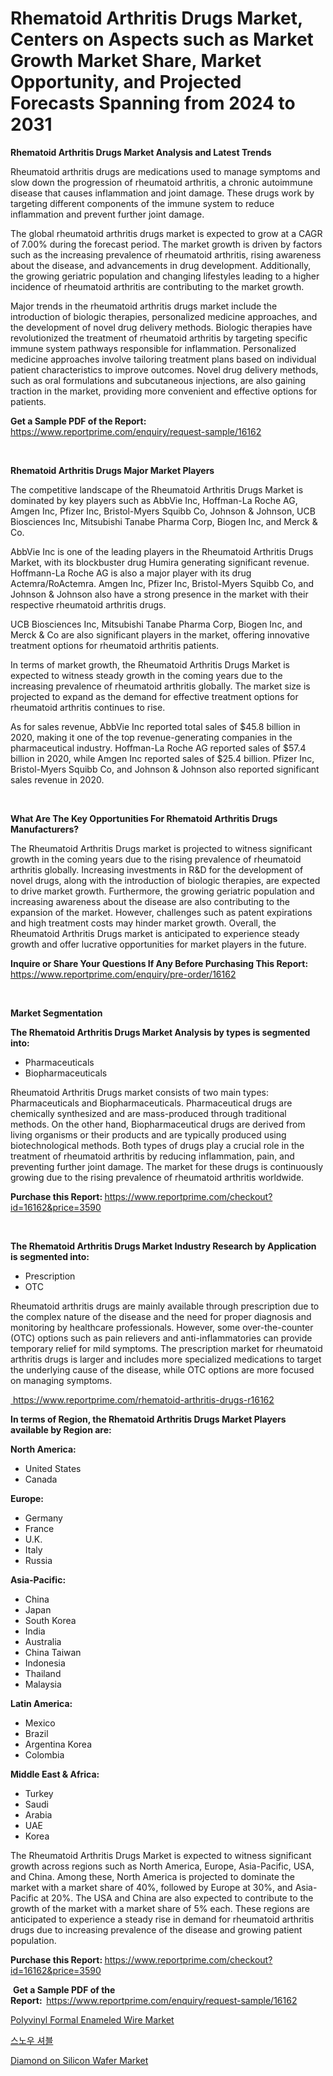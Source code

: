 <p><h1>Rhematoid Arthritis Drugs Market, Centers on Aspects such as Market Growth Market Share, Market Opportunity, and Projected Forecasts Spanning from 2024 to 2031</h1></p><p><strong>Rhematoid Arthritis Drugs Market Analysis and Latest Trends</strong></p>
<p><p>Rheumatoid arthritis drugs are medications used to manage symptoms and slow down the progression of rheumatoid arthritis, a chronic autoimmune disease that causes inflammation and joint damage. These drugs work by targeting different components of the immune system to reduce inflammation and prevent further joint damage.</p><p>The global rheumatoid arthritis drugs market is expected to grow at a CAGR of 7.00% during the forecast period. The market growth is driven by factors such as the increasing prevalence of rheumatoid arthritis, rising awareness about the disease, and advancements in drug development. Additionally, the growing geriatric population and changing lifestyles leading to a higher incidence of rheumatoid arthritis are contributing to the market growth.</p><p>Major trends in the rheumatoid arthritis drugs market include the introduction of biologic therapies, personalized medicine approaches, and the development of novel drug delivery methods. Biologic therapies have revolutionized the treatment of rheumatoid arthritis by targeting specific immune system pathways responsible for inflammation. Personalized medicine approaches involve tailoring treatment plans based on individual patient characteristics to improve outcomes. Novel drug delivery methods, such as oral formulations and subcutaneous injections, are also gaining traction in the market, providing more convenient and effective options for patients.</p></p>
<p><strong>Get a Sample PDF of the Report:&nbsp;</strong> <a href="https://www.reportprime.com/enquiry/request-sample/16162">https://www.reportprime.com/enquiry/request-sample/16162</a></p>
<p>&nbsp;</p>
<p><strong>Rhematoid Arthritis Drugs Major Market Players</strong></p>
<p><p>The competitive landscape of the Rheumatoid Arthritis Drugs Market is dominated by key players such as AbbVie Inc, Hoffman-La Roche AG, Amgen Inc, Pfizer Inc, Bristol-Myers Squibb Co, Johnson & Johnson, UCB Biosciences Inc, Mitsubishi Tanabe Pharma Corp, Biogen Inc, and Merck & Co.</p><p>AbbVie Inc is one of the leading players in the Rheumatoid Arthritis Drugs Market, with its blockbuster drug Humira generating significant revenue. Hoffmann-La Roche AG is also a major player with its drug Actemra/RoActemra. Amgen Inc, Pfizer Inc, Bristol-Myers Squibb Co, and Johnson & Johnson also have a strong presence in the market with their respective rheumatoid arthritis drugs.</p><p>UCB Biosciences Inc, Mitsubishi Tanabe Pharma Corp, Biogen Inc, and Merck & Co are also significant players in the market, offering innovative treatment options for rheumatoid arthritis patients.</p><p>In terms of market growth, the Rheumatoid Arthritis Drugs Market is expected to witness steady growth in the coming years due to the increasing prevalence of rheumatoid arthritis globally. The market size is projected to expand as the demand for effective treatment options for rheumatoid arthritis continues to rise.</p><p>As for sales revenue, AbbVie Inc reported total sales of $45.8 billion in 2020, making it one of the top revenue-generating companies in the pharmaceutical industry. Hoffman-La Roche AG reported sales of $57.4 billion in 2020, while Amgen Inc reported sales of $25.4 billion. Pfizer Inc, Bristol-Myers Squibb Co, and Johnson & Johnson also reported significant sales revenue in 2020.</p></p>
<p>&nbsp;</p>
<p><strong>What Are The Key Opportunities For Rhematoid Arthritis Drugs Manufacturers?</strong></p>
<p><p>The Rheumatoid Arthritis Drugs market is projected to witness significant growth in the coming years due to the rising prevalence of rheumatoid arthritis globally. Increasing investments in R&D for the development of novel drugs, along with the introduction of biologic therapies, are expected to drive market growth. Furthermore, the growing geriatric population and increasing awareness about the disease are also contributing to the expansion of the market. However, challenges such as patent expirations and high treatment costs may hinder market growth. Overall, the Rheumatoid Arthritis Drugs market is anticipated to experience steady growth and offer lucrative opportunities for market players in the future.</p></p>
<p><strong>Inquire or Share Your Questions If Any Before Purchasing This Report:</strong> <a href="https://www.reportprime.com/enquiry/pre-order/16162">https://www.reportprime.com/enquiry/pre-order/16162</a></p>
<p>&nbsp;</p>
<p><strong>Market Segmentation</strong></p>
<p><strong>The Rhematoid Arthritis Drugs Market Analysis by types is segmented into:</strong></p>
<p><ul><li>Pharmaceuticals</li><li>Biopharmaceuticals</li></ul></p>
<p><p>Rheumatoid Arthritis Drugs market consists of two main types: Pharmaceuticals and Biopharmaceuticals. Pharmaceutical drugs are chemically synthesized and are mass-produced through traditional methods. On the other hand, Biopharmaceutical drugs are derived from living organisms or their products and are typically produced using biotechnological methods. Both types of drugs play a crucial role in the treatment of rheumatoid arthritis by reducing inflammation, pain, and preventing further joint damage. The market for these drugs is continuously growing due to the rising prevalence of rheumatoid arthritis worldwide.</p></p>
<p><strong>Purchase this Report:&nbsp;</strong><a href="https://www.reportprime.com/checkout?id=16162&price=3590">https://www.reportprime.com/checkout?id=16162&price=3590</a></p>
<p>&nbsp;</p>
<p><strong>The Rhematoid Arthritis Drugs Market Industry Research by Application is segmented into:</strong></p>
<p><ul><li>Prescription</li><li>OTC</li></ul></p>
<p><p>Rheumatoid arthritis drugs are mainly available through prescription due to the complex nature of the disease and the need for proper diagnosis and monitoring by healthcare professionals. However, some over-the-counter (OTC) options such as pain relievers and anti-inflammatories can provide temporary relief for mild symptoms. The prescription market for rheumatoid arthritis drugs is larger and includes more specialized medications to target the underlying cause of the disease, while OTC options are more focused on managing symptoms.</p></p>
<p><a href="https://www.reportprime.com/rhematoid-arthritis-drugs-r16162">&nbsp;https://www.reportprime.com/rhematoid-arthritis-drugs-r16162</a></p>
<p><strong>In terms of Region, the Rhematoid Arthritis Drugs Market Players available by Region are:</strong></p>
<p>
    <p> <strong> North America: </strong>
        <ul>
            <li>United States</li>
            <li>Canada</li>
        </ul>
        </p> 
    <p> <strong> Europe: </strong>
        <ul>
            <li>Germany</li>
            <li>France</li>
            <li>U.K.</li>
            <li>Italy</li>
            <li>Russia</li>
        </ul>
        </p> 
    <p> <strong> Asia-Pacific: </strong>
        <ul>
            <li>China</li>
            <li>Japan</li>
            <li>South Korea</li>
            <li>India</li>
            <li>Australia</li>
            <li>China Taiwan</li>
            <li>Indonesia</li>
            <li>Thailand</li>
            <li>Malaysia</li>
        </ul>
        </p> 
    <p> <strong> Latin America: </strong>
        <ul>
            <li>Mexico</li>
            <li>Brazil</li>
            <li>Argentina Korea</li>
            <li>Colombia</li>
        </ul>
        </p> 
    <p> <strong> Middle East & Africa: </strong>
        <ul>
            <li>Turkey</li>
            <li>Saudi</li>
            <li>Arabia</li>
            <li>UAE</li>
            <li>Korea</li>
        </ul>
    </p>
    </p>
<p><p>The Rheumatoid Arthritis Drugs Market is expected to witness significant growth across regions such as North America, Europe, Asia-Pacific, USA, and China. Among these, North America is projected to dominate the market with a market share of 40%, followed by Europe at 30%, and Asia-Pacific at 20%. The USA and China are also expected to contribute to the growth of the market with a market share of 5% each. These regions are anticipated to experience a steady rise in demand for rheumatoid arthritis drugs due to increasing prevalence of the disease and growing patient population.</p></p>
<p><strong>Purchase this Report: </strong><a href="https://www.reportprime.com/checkout?id=16162&price=3590">https://www.reportprime.com/checkout?id=16162&price=3590</a></p>
<p>&nbsp;<strong>Get a Sample PDF of the Report:&nbsp;&nbsp;</strong><a href="https://www.reportprime.com/enquiry/request-sample/16162">https://www.reportprime.com/enquiry/request-sample/16162</a></p>
<p><strong></strong></p>
<p><p><a href="https://www.linkedin.com/pulse/polyvinyl-formal-enameled-wire-market-goal-estimating-uzz3c?trackingId=uioQczkjGyDSYDQoIV8lKA%3D%3D">Polyvinyl Formal Enameled Wire Market</a></p><p><a href="https://github.com/oajzkywllm460/Market-Research-Report-List-1/blob/main/769552824156.md">스노우 셔블</a></p><p><a href="https://www.linkedin.com/pulse/diamond-silicon-wafer-market-report-reveals-latest-trends-l43ac?trackingId=i0fLYk3C%2B8s1hVbl6HNxLg%3D%3D">Diamond on Silicon Wafer Market</a></p></p>